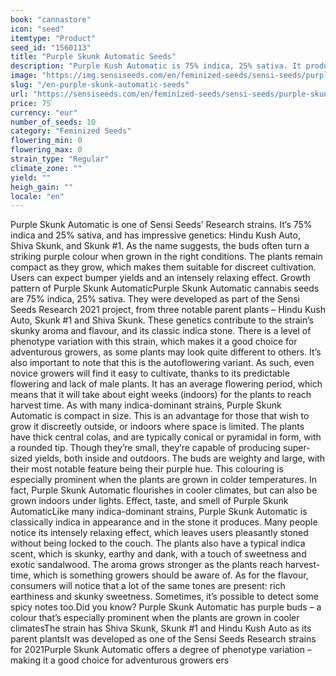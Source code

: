 ```yaml
---
book: "cannastore"
icon: "seed"
itemtype: "Product"
seed_id: "1560113"
title: "Purple Skunk Automatic Seeds"
description: "Purple Kush Automatic is 75% indica, 25% sativa. It produces purple buds, especially in cooler climates. Yields are extra-large, and the effect is relaxing"
image: "https://img.sensiseeds.com/en/feminized-seeds/sensi-seeds/purple-skunk-autoflower-image.png"
slug: "/en-purple-skunk-automatic-seeds"
url: "https://sensiseeds.com/en/feminized-seeds/sensi-seeds/purple-skunk-autoflower?a_aid=cannastore"
price: 75
currency: "eur"
number_of_seeds: 10
category: "Feminized Seeds"
flowering_min: 0
flowering_max: 0
strain_type: "Regular"
climate_zone: ""
yield: ""
heigh_gain: ""
locale: "en"
---
```

Purple Skunk Automatic is one of Sensi Seeds’ Research strains. It’s 75% indica and 25% sativa, and has impressive genetics: Hindu Kush Auto, Shiva Skunk, and Skunk #1. As the name suggests, the buds often turn a striking purple colour when grown in the right conditions. The plants remain compact as they grow, which makes them suitable for discreet cultivation. Users can expect bumper yields and an intensely relaxing effect. Growth pattern of Purple Skunk AutomaticPurple Skunk Automatic cannabis seeds are 75% indica, 25% sativa. They were developed as part of the Sensi Seeds Research 2021 project, from three notable parent plants – Hindu Kush Auto, Skunk #1 and Shiva Skunk. These genetics contribute to the strain’s skunky aroma and flavour, and its classic indica stone. There is a level of phenotype variation with this strain, which makes it a good choice for adventurous growers, as some plants may look quite different to others. It’s also important to note that this is the autoflowering variant. As such, even novice growers will find it easy to cultivate, thanks to its predictable flowering and lack of male plants. It has an average flowering period, which means that it will take about eight weeks (indoors) for the plants to reach harvest time. As with many indica-dominant strains, Purple Skunk Automatic is compact in size. This is an advantage for those that wish to grow it discreetly outside, or indoors where space is limited. The plants have thick central colas, and are typically conical or pyramidal in form, with a rounded tip. Though they’re small, they’re capable of producing super-sized yields, both inside and outdoors. The buds are weighty and large, with their most notable feature being their purple hue. This colouring is especially prominent when the plants are grown in colder temperatures. In fact, Purple Skunk Automatic flourishes in cooler climates, but can also be grown indoors under lights. Effect, taste, and smell of Purple Skunk AutomaticLike many indica-dominant strains, Purple Skunk Automatic is classically indica in appearance and in the stone it produces. Many people notice its intensely relaxing effect, which leaves users pleasantly stoned without being locked to the couch. The plants also have a typical indica scent, which is skunky, earthy and dank, with a touch of sweetness and exotic sandalwood. The aroma grows stronger as the plants reach harvest-time, which is something growers should be aware of. As for the flavour, consumers will notice that a lot of the same tones are present: rich earthiness and skunky sweetness. Sometimes, it’s possible to detect some spicy notes too.Did you know? Purple Skunk Automatic has purple buds – a colour that’s especially prominent when the plants are grown in cooler climatesThe strain has Shiva Skunk, Skunk #1 and Hindu Kush Auto as its parent plantsIt was developed as one of the Sensi Seeds Research strains for 2021Purple Skunk Automatic offers a degree of phenotype variation – making it a good choice for adventurous growers
ers
